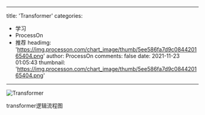 
---
title: 'Transformer'
categories: 
 - 学习
 - ProcessOn
 - 推荐
headimg: 'https://img.processon.com/chart_image/thumb/5ee586fa7d9c084420165404.png'
author: ProcessOn
comments: false
date: 2021-11-23 01:05:43
thumbnail: 'https://img.processon.com/chart_image/thumb/5ee586fa7d9c084420165404.png'
---

<div>   
<img class="thumb" alt="Transformer" src="https://img.processon.com/chart_image/thumb/5ee586fa7d9c084420165404.png" referrerpolicy="no-referrer">
<p>transformer逻辑流程图</p>  
</div>
            